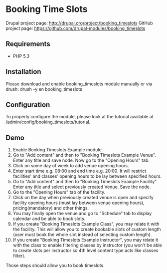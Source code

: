 Booking Time Slots
==================

Drupal project page: http://drupal.org/project/booking_timeslots
GitHub project page: https://github.com/drupal-modules/booking_timeslots

Requirements
------------

 - PHP 5.3
 
Installation
------------

Please download and enable booking_timeslots module manually or via drush:
  drush -y en booking_timeslots

Configuration
-------------

To properly configure the module, please look at the tutorial available at /admin/config/booking_timeslots/tutorial.

Demo
----

1. Enable Booking Timeslots Example module.
2. Go to "Add content" and then to "Booking Timeslots Example Venue". Enter any title and save node. Now go to the "Opening Hours" tab.
3. Click on some day of week to add venue opening hours.
4. Enter start time e.g. 08:00 and end time e.g. 20:00. It will restrict facilities' and classes' opening hours to be lay between specified hours.
5. Go to "Add content" and then to "Booking Timeslots Example Facility". Enter any title and select previously created Venue. Save the node.
7. Go to the "Opening Hours" tab of the facility.
8. Click on the day when previously created venue is open and specify facility opening hours (must lay between venue opening hours), pricing(mandatory) and other things.
9. You may finally open the venue and go to "Schedule" tab to display calendar and be able to book slots.
10. If you create "Booking Timeslots Example Class", you may relate it with the facility. This will allow you to create bookable slots of custom length (user must book the whole slot instead of selecting custom length).
11. If you create "Booking Timeslots Example Instructor", you may relate it with the class to enable filtering classes by instructor (you won't be able to create slots per instructor so 4th level content type acts like classes filter).

Those steps should allow you to book timeslots.
